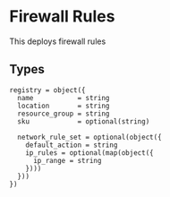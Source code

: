 # Firewall Rules

This deploys firewall rules

## Types

```hcl
registry = object({
  name           = string
  location       = string
  resource_group = string
  sku            = optional(string)

  network_rule_set = optional(object({
    default_action = string
    ip_rules = optional(map(object({
      ip_range = string
    })))
  }))
})
```
